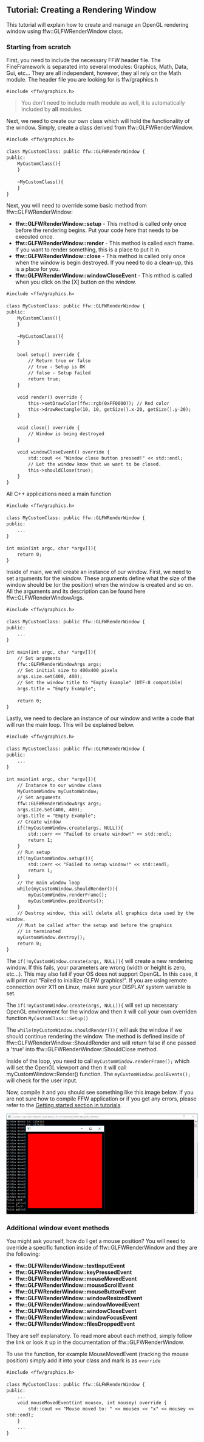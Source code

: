 Tutorial: Creating a Rendering Window
----------------------------------------

This tutorial will explain how to create and manage an OpenGL rendering window using ffw::GLFWRenderWindow class.

### Starting from scratch

First, you need to include the necessary FFW header file. The FineFramework is separated into several modules: Graphics, Math, Data, Gui, etc... They are all independent, however, they all rely on the Math module. The header file you are looking for is ffw/graphics.h

```
#include <ffw/graphics.h>
```

> You don't need to include math module as well, it is automatically included by **all** modules.

Next, we need to create our own class which will hold the functionality of the window. Simply, create a class derived from ffw::GLFWRenderWindow.

```
#include <ffw/graphics.h>

class MyCustomClass: public ffw::GLFWRenderWindow {
public:
	MyCustomClass(){
	}
	
	~MyCustomClass(){
	}
}
```

Next, you will need to override some basic method from ffw::GLFWRenderWindow:
* **ffw::GLFWRenderWindow::setup** - This method is called only once before the rendering begins. Put your code here that needs to be executed once.
* **ffw::GLFWRenderWindow::render** - This method is called each frame. If you want to render something, this is a place to put it in.
* **ffw::GLFWRenderWindow::close** - This method is called only once when the window is begin destroyed. If you need to do a clean-up, this is a place for you.
* **ffw::GLFWRenderWindow::windowCloseEvent** - This mthod is called when you click on the [X] button on the window.


```
#include <ffw/graphics.h>

class MyCustomClass: public ffw::GLFWRenderWindow {
public:
	MyCustomClass(){
	}
	
	~MyCustomClass(){
	}
	
	bool setup() override {
		// Return true or false
		// true - Setup is OK
		// false - Setup failed
		return true;
	}
	
	void render() override {
		this->setDrawColor(ffw::rgb(0xFF0000)); // Red color
        this->drawRectangle(10, 10, getSize().x-20, getSize().y-20);
	}
	
	void close() override {
		// Window is being destroyed
	}
	
	void windowCloseEvent() override {
        std::cout << "Window close button pressed!" << std::endl;
		// Let the window know that we want to be closed.
        this->shouldClose(true);
    }
}
```

All C++ applications need a main function

```
#include <ffw/graphics.h>

class MyCustomClass: public ffw::GLFWRenderWindow {
public:
	...
}

int main(int argc, char *argv[]){
	return 0;
}
```

Inside of main, we will create an instance of our window. First, we need to set arguments for the window. These arguments define what the size of the window should be (or the position) when the window is created and so on. All the arguments and its description can be found here ffw::GLFWRenderWindowArgs.

```
#include <ffw/graphics.h>

class MyCustomClass: public ffw::GLFWRenderWindow {
public:
	...
}

int main(int argc, char *argv[]){
	// Set arguments
    ffw::GLFWRenderWindowArgs args;
	// Set initial size to 400x400 pixels
    args.size.set(400, 400);
	// Set the window title to "Empty Example" (UTF-8 compatible)
    args.title = "Empty Example";
	
	return 0;
}
```

Lastly, we need to declare an instance of our window and write a code that will run the main loop. This will be explained below.

```
#include <ffw/graphics.h>

class MyCustomClass: public ffw::GLFWRenderWindow {
public:
	...
}

int main(int argc, char *argv[]){
    // Instance to our window class
    MyCustomWindow myCustomWindow;
    // Set arguments
    ffw::GLFWRenderWindowArgs args;
    args.size.Set(400, 400);
    args.title = "Empty Example";
    // Create window
    if(!myCustomWindow.create(args, NULL)){
        std::cerr << "Failed to create window!" << std::endl;
        return 1;
    }
    // Run setup
    if(!myCustomWindow.setup()){
        std::cerr << "Failed to setup window!" << std::endl;
        return 1;
    }
    // The main window loop
    while(myCustomWindow.shouldRender()){
        myCustomWindow.renderFrame();
        myCustomWindow.poolEvents();
    }
    // Destroy window, this will delete all graphics data used by the window.
    // Must be called after the setup and before the graphics
    // is terminated
    myCustomWindow.destroy();
    return 0;
}
```

The `if(!myCustomWindow.create(args, NULL)){` will create a new rendering window. If this fails, your parameters are wrong (width or height is zero, etc...). This may also fail if your OS does not support OpenGL. In this case, it will print out "Failed to iniailize GLFW graphics!". If you are using remote connection over X11 on Linux, make sure your DISPLAY system variable is set.

The `if(!myCustomWindow.create(args, NULL)){` will set up necessary OpenGL environment for the window and then it will call your own overriden function `MyCustomClass::Setup()` 

The `while(myCustomWindow.shouldRender()){` will ask the window if we should continue rendering the window. The method is defined inside of ffw::GLFWRenderWindow::ShouldRender and will return false if one passed a 'true' into ffw::GLFWRenderWindow::ShouldClose method. 

Inside of the loop, you need to call `myCustomWindow.renderFrame();` which will set the OpenGL viewport and then it will call myCustomWindow::Render() function. The `myCustomWindow.poolEvents();` will check for the user input.

Now, compile it and you should see something like this image below. If you are not sure how to compile FFW application or if you get any errors, please refer to the [Getting started section in tutorials](md_markdown_tutorials.html).

![Alt](tutorial-vs12-05.png)

### Additional window event methods 

You might ask yourself, how do I get a mouse position? You will need to override a specific function inside of ffw::GLFWRenderWindow and they are the following:

* **ffw::GLFWRenderWindow::textInputEvent**
* **ffw::GLFWRenderWindow::keyPressedEvent**
* **ffw::GLFWRenderWindow::mouseMovedEvent**
* **ffw::GLFWRenderWindow::mouseScrollEvent**
* **ffw::GLFWRenderWindow::mouseButtonEvent**
* **ffw::GLFWRenderWindow::windowResizedEvent**
* **ffw::GLFWRenderWindow::windowMovedEvent**
* **ffw::GLFWRenderWindow::windowCloseEvent**
* **ffw::GLFWRenderWindow::windowFocusEvent**
* **ffw::GLFWRenderWindow::filesDroppedEvent**

They are self explanatory. To read more about each method, simply follow the link or look it up in the documentation of ffw::GLFWRenderWindow.

To use the function, for example MouseMovedEvent (tracking the mouse position) simply add it into your class and mark is as `override`

```
#include <ffw/graphics.h>

class MyCustomClass: public ffw::GLFWRenderWindow {
public:
	...
	void mouseMovedEvent(int mousex, int mousey) override {
        std::cout << "Mouse moved to: " << mousex << "x" << mousey << std::endl;
    }
	...
}
```